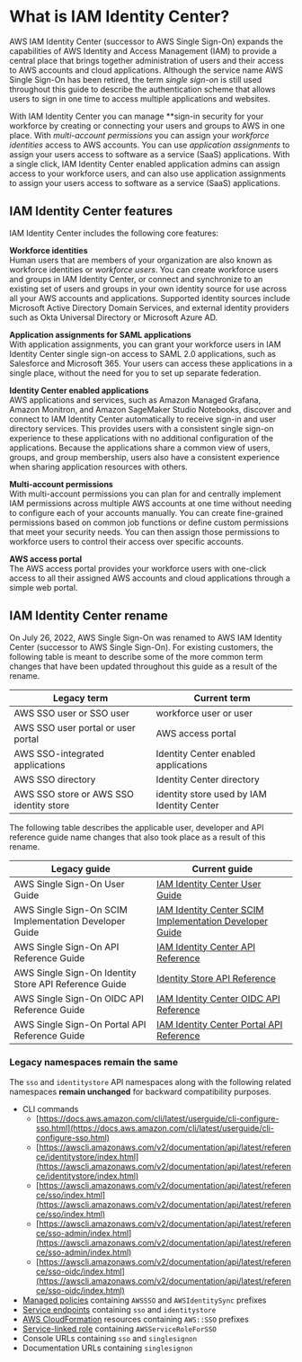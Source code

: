 # What is IAM Identity Center?<a name="what-is"></a>

AWS IAM Identity Center \(successor to AWS Single Sign\-On\) expands the capabilities of AWS Identity and Access Management \(IAM\) to provide a central place that brings together administration of users and their access to AWS accounts and cloud applications\. Although the service name AWS Single Sign\-On has been retired, the term *single sign\-on* is still used throughout this guide to describe the authentication scheme that allows users to sign in one time to access multiple applications and websites\.

With IAM Identity Center you can manage **sign\-in security for your workforce by creating or connecting your users and groups to AWS in one place\. With *multi\-account permissions* you can assign your *workforce identities* access to AWS accounts\. You can use *application assignments* to assign your users access to software as a service \(SaaS\) applications\. With a single click, IAM Identity Center enabled application admins can assign access to your workforce users, and can also use application assignments to assign your users access to software as a service \(SaaS\) applications\.

## IAM Identity Center features<a name="features"></a>

IAM Identity Center includes the following core features:

**Workforce identities**  
Human users that are members of your organization are also known as workforce identities or *workforce users*\. You can create workforce users and groups in IAM Identity Center, or connect and synchronize to an existing set of users and groups in your own identity source for use across all your AWS accounts and applications\. Supported identity sources include Microsoft Active Directory Domain Services, and external identity providers such as Okta Universal Directory or Microsoft Azure AD\.

**Application assignments for SAML applications**  
With application assignments, you can grant your workforce users in IAM Identity Center single sign\-on access to SAML 2\.0 applications, such as Salesforce and Microsoft 365\. Your users can access these applications in a single place, without the need for you to set up separate federation\.

**Identity Center enabled applications**  
AWS applications and services, such as Amazon Managed Grafana, Amazon Monitron, and Amazon SageMaker Studio Notebooks, discover and connect to IAM Identity Center automatically to receive sign\-in and user directory services\. This provides users with a consistent single sign\-on experience to these applications with no additional configuration of the applications\. Because the applications share a common view of users, groups, and group membership, users also have a consistent experience when sharing application resources with others\.

**Multi\-account permissions**  
With multi\-account permissions you can plan for and centrally implement IAM permissions across multiple AWS accounts at one time without needing to configure each of your accounts manually\. You can create fine\-grained permissions based on common job functions or define custom permissions that meet your security needs\. You can then assign those permissions to workforce users to control their access over specific accounts\.

**AWS access portal**  
The AWS access portal provides your workforce users with one\-click access to all their assigned AWS accounts and cloud applications through a simple web portal\.

## IAM Identity Center rename<a name="renamed"></a>

On July 26, 2022, AWS Single Sign\-On was renamed to AWS IAM Identity Center \(successor to AWS Single Sign\-On\)\. For existing customers, the following table is meant to describe some of the more common term changes that have been updated throughout this guide as a result of the rename\.


| **Legacy term** | **Current term** | 
| --- | --- | 
| AWS SSO user or SSO user | workforce user or user | 
| AWS SSO user portal or user portal | AWS access portal | 
| AWS SSO\-integrated applications | Identity Center enabled applications | 
| AWS SSO directory | Identity Center directory | 
| AWS SSO store or AWS SSO identity store | identity store used by IAM Identity Center | 

The following table describes the applicable user, developer and API reference guide name changes that also took place as a result of this rename\. 


| **Legacy guide** | **Current guide** | 
| --- | --- | 
| AWS Single Sign\-On User Guide | [IAM Identity Center User Guide](https://docs.aws.amazon.com/singlesignon/latest/userguide/what-is.html) | 
| AWS Single Sign\-On SCIM Implementation Developer Guide | [IAM Identity Center SCIM Implementation Developer Guide](https://docs.aws.amazon.com/singlesignon/latest/developerguide/what-is-scim.html) | 
| AWS Single Sign\-On API Reference Guide | [IAM Identity Center API Reference](https://docs.aws.amazon.com/singlesignon/latest/APIReference/welcome.html) | 
| AWS Single Sign\-On Identity Store API Reference Guide | [Identity Store API Reference](https://docs.aws.amazon.com/singlesignon/latest/developerguide/what-is-scim.html) | 
| AWS Single Sign\-On OIDC API Reference Guide | [IAM Identity Center OIDC API Reference](https://docs.aws.amazon.com/singlesignon/latest/OIDCAPIReference/Welcome.html) | 
| AWS Single Sign\-On Portal API Reference Guide | [IAM Identity Center Portal API Reference](https://docs.aws.amazon.com/singlesignon/latest/PortalAPIReference/Welcome.html) | 

### Legacy namespaces remain the same<a name="legacy-namespaces"></a>



The `sso` and `identitystore` API namespaces along with the following related namespaces **remain unchanged** for backward compatibility purposes\.


+ CLI commands
  + [https://docs.aws.amazon.com/cli/latest/userguide/cli-configure-sso.html](https://docs.aws.amazon.com/cli/latest/userguide/cli-configure-sso.html)
  + [https://awscli.amazonaws.com/v2/documentation/api/latest/reference/identitystore/index.html](https://awscli.amazonaws.com/v2/documentation/api/latest/reference/identitystore/index.html)
  + [https://awscli.amazonaws.com/v2/documentation/api/latest/reference/sso/index.html](https://awscli.amazonaws.com/v2/documentation/api/latest/reference/sso/index.html)
  + [https://awscli.amazonaws.com/v2/documentation/api/latest/reference/sso-admin/index.html](https://awscli.amazonaws.com/v2/documentation/api/latest/reference/sso-admin/index.html)
  + [https://awscli.amazonaws.com/v2/documentation/api/latest/reference/sso-oidc/index.html](https://awscli.amazonaws.com/v2/documentation/api/latest/reference/sso-oidc/index.html)
+ [Managed policies](https://docs.aws.amazon.com/singlesignon/latest/userguide/security-iam-awsmanpol.html) containing `AWSSSO` and `AWSIdentitySync` prefixes
+ [Service endpoints](https://docs.aws.amazon.com/general/latest/gr/sso.html#sso_region) containing `sso` and `identitystore`
+ [AWS CloudFormation](https://docs.aws.amazon.com/AWSCloudFormation/latest/UserGuide/AWS_SSO.html) resources containing `AWS::SSO` prefixes
+ [Service\-linked role](https://docs.aws.amazon.com/singlesignon/latest/userguide/using-service-linked-roles.html#slr-permissions) containing `AWSServiceRoleForSSO`
+ Console URLs containing `sso` and `singlesignon`
+ Documentation URLs containing `singlesignon`